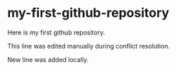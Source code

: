 # my-first-github-repository

Here is my first github repository.

This line was edited manually during conflict resolution.

New line was added locally.